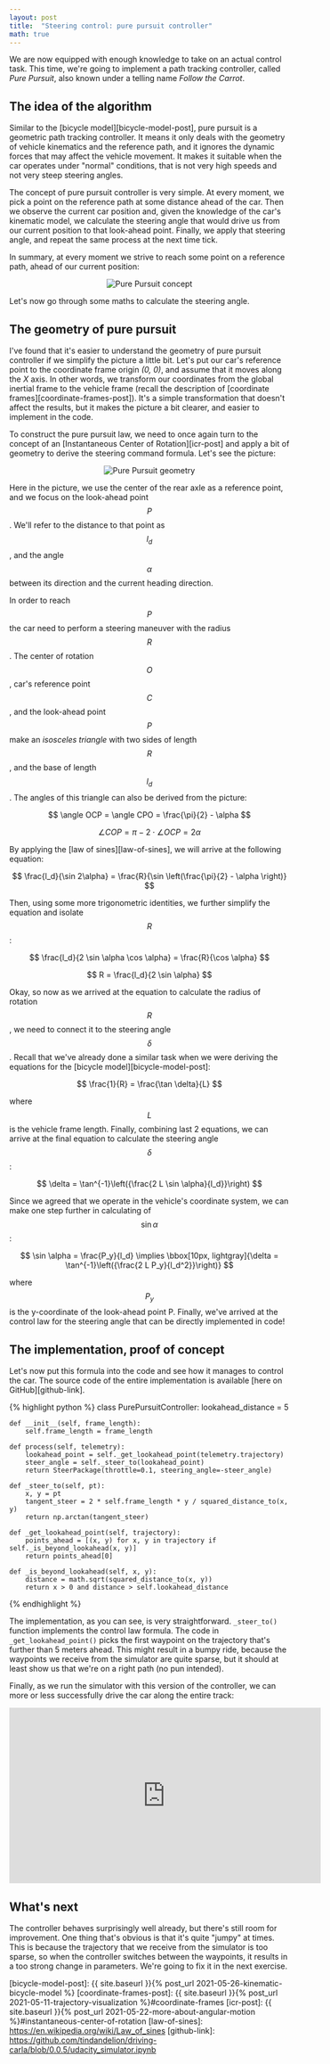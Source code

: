 ```yaml
---
layout: post
title:  "Steering control: pure pursuit controller"
math: true
---
```

We are now equipped with enough knowledge to take on an actual control task. This time, we're going to implement a path tracking controller, called *Pure Pursuit*, also known under a telling name *Follow the Carrot*. 

## The idea of the algorithm

Similar to the [bicycle model][bicycle-model-post], pure pursuit is a geometric path tracking controller. It means it only deals with the geometry of vehicle kinematics and the reference path, and it ignores the dynamic forces that may affect the vehicle movement. It makes it suitable when the car operates under "normal" conditions, that is not very high speeds and not very steep steering angles. 

The concept of pure pursuit controller is very simple. At every moment, we pick a point on the reference path at some distance ahead of the car. Then we observe the current car position and, given the knowledge of the car's kinematic model, we calculate the steering angle that would drive us from our current position to that look-ahead point. Finally, we apply that steering angle, and repeat the same process at the next time tick. 

In summary, at every moment we strive to reach some point on a reference path, ahead of our current position: 

<p  style="text-align: center;">
    <img src="{{ site.baseurl }}{% link images/pure-pursuit-concept.png %}" alt="Pure Pursuit concept">
</p>

Let's now go through some maths to calculate the steering angle. 

## The geometry of pure pursuit

I've found that it's easier to understand the geometry of pure pursuit controller if we simplify the picture a little bit. Let's put our car's reference point to the coordinate frame origin *(0, 0)*, and assume that it moves along the *X* axis. In other words, we transform our coordinates from the global inertial frame to the vehicle frame (recall the description of [coordinate frames][coordinate-frames-post]). It's a simple transformation that doesn't affect the results, but it makes the picture a bit clearer, and easier to implement in the code. 

To construct the pure pursuit law, we need to once again turn to the concept of an [Instantaneous Center of Rotation][icr-post] and apply a bit of geometry to derive the steering command formula. Let's see the picture: 

<p  style="text-align: center;">
    <img src="{{ site.baseurl }}{% link images/pure-pursuit-geometry.png %}" alt="Pure Pursuit geometry">
</p>

Here in the picture, we use the center of the rear axle as a reference point, and we focus on the look-ahead point $$P$$. We'll refer to the distance to that point as $$l_d$$, and the angle $$\alpha$$ between its direction and the current heading direction. 

In order to reach $$P$$ the car need to perform a steering maneuver with the radius $$R$$. The center of rotation $$O$$, car's reference point $$C$$, and the look-ahead point $$P$$ make an *isosceles triangle* with two sides of length $$R$$, and the base of length $$l_d$$. The angles of this triangle can also be derived from the picture:

$$
\angle OCP = \angle CPO = \frac{\pi}{2} - \alpha 
$$

$$
\angle COP = \pi - 2 \cdot \angle OCP = 2\alpha
$$

By applying the [law of sines][law-of-sines], we will arrive at the following equation:

$$
\frac{l_d}{\sin 2\alpha} = \frac{R}{\sin \left(\frac{\pi}{2} - \alpha \right)}
$$

Then, using some more trigonometric identities, we further simplify the equation and isolate $$R$$:

$$
\frac{l_d}{2 \sin \alpha \cos \alpha} = \frac{R}{\cos \alpha}
$$

$$
R = \frac{l_d}{2 \sin \alpha}
$$

Okay, so now as we arrived at the equation to calculate the radius of rotation $$R$$, we need to connect it to the steering angle $$\delta$$. Recall that we've already done a similar task when we were deriving the equations for the [bicycle model][bicycle-model-post]:

$$
\frac{1}{R} = \frac{\tan \delta}{L}
$$

where $$L$$ is the vehicle frame length. Finally, combining last 2 equations, we can arrive at the final equation to calculate the steering angle $$\delta$$:

$$
\delta = \tan^{-1}\left({\frac{2 L \sin \alpha}{l_d}}\right)
$$

Since we agreed that we operate in the vehicle's coordinate system, we can make one step further in calculating of $$\sin \alpha $$:

$$
\sin \alpha = \frac{P_y}{l_d} \implies 
\bbox[10px, lightgray]{\delta = \tan^{-1}\left({\frac{2 L P_y}{l_d^2}}\right)}
$$

where $$P_y$$ is the y-coordinate of the look-ahead point P. Finally, we've arrived at the control law for the steering angle that can be directly implemented in code!

## The implementation, proof of concept

Let's now put this formula into the code and see how it manages to control the car. The source code of the entire implementation is available [here on GitHub][github-link].

{% highlight python %}
class PurePursuitController: 
    lookahead_distance = 5
    
    def __init__(self, frame_length):
        self.frame_length = frame_length
    
    def process(self, telemetry):
        lookahead_point = self._get_lookahead_point(telemetry.trajectory)
        steer_angle = self._steer_to(lookahead_point)
        return SteerPackage(throttle=0.1, steering_angle=-steer_angle)
    
    def _steer_to(self, pt): 
        x, y = pt
        tangent_steer = 2 * self.frame_length * y / squared_distance_to(x, y)
        return np.arctan(tangent_steer)
    
    def _get_lookahead_point(self, trajectory):
        points_ahead = [(x, y) for x, y in trajectory if self._is_beyond_lookahead(x, y)]
        return points_ahead[0]
    
    def _is_beyond_lookahead(self, x, y):
        distance = math.sqrt(squared_distance_to(x, y))
        return x > 0 and distance > self.lookahead_distance
{% endhighlight %}

The implementation, as you can see, is very straightforward. `_steer_to()` function implements the control law formula. 
The code in `_get_lookahead_point()` picks the first waypoint on the trajectory that's further than 5 meters ahead. This might result in a bumpy ride, because the waypoints we receive from the simulator are quite sparse, but it should at least show us that we're on a right path (no pun intended). 

Finally, as we run the simulator with this version of the controller, we can more or less successfully drive the car along the entire track: 

<center><iframe width="560" height="315" src="https://www.youtube.com/embed/yldMBet65xQ" title="YouTube video player" frameborder="0" allow="accelerometer; autoplay; clipboard-write; encrypted-media; gyroscope; picture-in-picture" allowfullscreen></iframe></center>

## What's next

The controller behaves surprisingly well already, but there's still room for improvement. One thing that's obvious is that it's quite "jumpy" at times. This is because the trajectory that we receive from the simulator is too sparse, so when the controller switches between the waypoints, it results in a too strong change in parameters. We're going to fix it in the next exercise.

[bicycle-model-post]: {{ site.baseurl }}{% post_url 2021-05-26-kinematic-bicycle-model %}
[coordinate-frames-post]: {{ site.baseurl }}{% post_url 2021-05-11-trajectory-visualization %}#coordinate-frames
[icr-post]: {{ site.baseurl }}{% post_url 2021-05-22-more-about-angular-motion %}#instantaneous-center-of-rotation
[law-of-sines]: https://en.wikipedia.org/wiki/Law_of_sines
[github-link]: https://github.com/tindandelion/driving-carla/blob/0.0.5/udacity_simulator.ipynb

